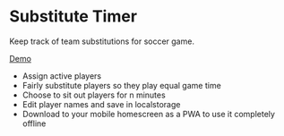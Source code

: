 # Substitute Timer
Keep track of team substitutions for soccer game.

[Demo](https://subs.seanockert.com/)

- Assign active players
- Fairly substitute players so they play equal game time 
- Choose to sit out players for n minutes
- Edit player names and save in localstorage
- Download to your mobile homescreen as a PWA to use it completely offline
